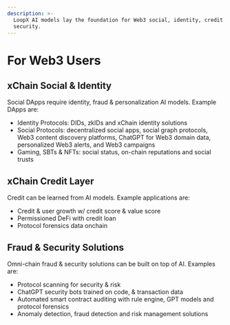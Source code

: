 ```yaml
---
description: >-
  LoopX AI models lay the foundation for Web3 social, identity, credit &
  security.
---
```


# For Web3 Users

## xChain Social & Identity

Social DApps require identity, fraud & personalization AI models. Example DApps are:

* Identity Protocols: DIDs, zkIDs and xChain identity solutions
* Social Protocols: decentralized social apps, social graph protocols, Web3 content discovery platforms, ChatGPT for Web3 domain data, personalized Web3 alerts, and Web3 campaigns
* Gaming, SBTs & NFTs: social status, on-chain reputations and social trusts

## xChain Credit Layer

Credit can be learned from AI models. Example applications are:

* Credit & user growth w/ credit score & value score​
* Permissioned DeFi with credit loan
* Protocol forensics data onchain

## Fraud & Security Solutions

Omni-chain fraud & security solutions can be built on top of AI. Examples are:

* Protocol scanning for security & risk​
* ChatGPT security bots trained on code, & transaction data
* Automated smart contract auditing with rule engine, GPT models and protocol forensics
* Anomaly detection, fraud detection and risk management solutions

